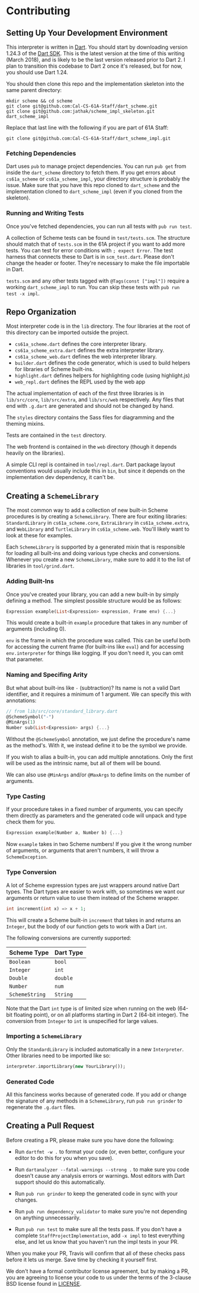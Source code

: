 # Contributing

## Setting Up Your Development Environment

This interpreter is written in [Dart][]. You should start by downloading
version 1.24.3 of the [Dart SDK][]. This is the latest version at the time of
this writing (March 2018), and is likely to be the last version released prior
to Dart 2. I plan to transition this codebase to Dart 2 once it's released, but
for now, you should use Dart 1.24.

You should then clone this repo and  the implementation skeleton into the same
parent directory:

```shell
mkdir scheme && cd scheme
git clone git@github.com:Cal-CS-61A-Staff/dart_scheme.git
git clone git@github.com:jathak/scheme_impl_skeleton.git dart_scheme_impl
```

Replace that last line with the following if you are part of 61A Staff:

```shell
git clone git@github.com:Cal-CS-61A-Staff/dart_scheme_impl.git
```

### Fetching Dependencies

Dart uses `pub` to manage project dependencies. You can run `pub get` from
inside the `dart_scheme` directory to fetch them. If you get errors about
`cs61a_scheme` or `cs61a_scheme_impl`, your directory structure is probably the
issue. Make sure that you have this repo cloned to `dart_scheme` and the
implementation cloned to `dart_scheme_impl` (even if you cloned from the
skeleton).

### Running and Writing Tests

Once you've fetched dependencies, you can run all tests with `pub run test`.

A collection of Scheme tests can be found in `test/tests.scm`. The structure
should match that of `tests.scm` in the 61A project if you want to add more
tests. You can test for error conditions with `; expect Error`. The test harness
that connects these to Dart is in `scm_test.dart`. Please don't change the
header or footer. They're necessary to make the file importable in Dart.

`tests.scm` and any other tests tagged with `@Tags(const ["impl"])` require a
working `dart_scheme_impl` to run. You can skip these tests with
`pub run test -x impl`.

[Dart]: https://dartlang.org
[Dart SDK]: https://www.dartlang.org/install

## Repo Organization

Most interpreter code is in the `lib` directory. The four libraries at the root
of this directory can be imported outside the project.

- `cs61a_scheme.dart` defines the core interpreter library.
- `cs61a_scheme_extra.dart` defines the extra interpreter library.
- `cs61a_scheme_web.dart` defines the web interpreter library.
- `builder.dart` defines the code generator, which is used to build helpers for
  libraries of Scheme built-ins.
- `highlight.dart` defines helpers for highlighting code (using highlight.js)
- `web_repl.dart` defines the REPL used by the web app

The actual implementation of each of the first three libraries is in
`lib/src/core`, `lib/src/extra`, and `lib/src/web` respectively. Any files that
end with `.g.dart` are generated and should not be changed by hand.

The `styles` directory contains the Sass files for diagramming and the theming
mixins.

Tests are contained in the `test` directory.

The web frontend is contained in the `web` directory (though it depends heavily
on the libraries).

A simple CLI repl is contained in `tool/repl.dart`. Dart package layout
conventions would usually include this in `bin`, but since it depends on the
implementation dev dependency, it can't be.

## Creating a `SchemeLibrary`

The most common way to add a collection of new built-in Scheme procedures is by
creating a `SchemeLibrary`. There are four exiting libraries: `StandardLibrary`
in `cs61a_scheme.core`, `ExtraLibrary` in `cs61a_scheme.extra`, and `WebLibrary`
and `TurtleLibrary` in `cs61a_scheme.web`. You'll likely want to look at these
for examples.

Each `SchemeLibrary` is supported by a generated mixin that is responsible for
loading all built-ins and doing various type checks and conversions. Whenever
you create a new `SchemeLibrary`, make sure to add it to the list of libraries
in `tool/grind.dart`.

### Adding Built-Ins

Once you've created your library, you can add a new built-in by simply defining
a method. The simplest possible structure would be as follows:

```dart
Expression example(List<Expression> expression, Frame env) {...}
```

This would create a built-in `example` procedure that takes in any number of
arguments (including 0).

`env` is the frame in which the procedure was
called. This can be useful both for accessing the current frame (for built-ins
like `eval`) and for accessing `env.interpreter` for things like logging. If
you don't need it, you can omit that parameter.

### Naming and Specifing Arity

But what about built-ins like `-` (subtraction)? Its name is not a valid Dart
identifier, and it requires a minimum of 1 argument. We can specify this with
annotations:

```dart
// from lib/src/core/standard_library.dart
@SchemeSymbol("-")
@MinArgs(1)
Number sub(List<Expression> args) {...}
```

Without the `@SchemeSymbol` annotation, we just define the procedure's name as
the method's. With it, we instead define it to be the symbol we provide.

If you wish to alias a built-in, you can add multiple annotations. Only the
first will be used as the intrinsic name, but all of them will be bound.

We can also use `@MinArgs` and/or `@MaxArgs` to define limits on the number of
arguments.

### Type Casting

If your procedure takes in a fixed number of arguments, you can specify them
directly as parameters and the generated code will unpack and type check them
for you.

```dart
Expression example(Number a, Number b) {...}
```

Now `example` takes in two Scheme numbers! If you give it the wrong number of
arguments, or arguments that aren't numbers, it will throw a `SchemeException`.

### Type Conversion

A lot of Scheme expression types are just wrappers around native Dart types.
The Dart types are easier to work with, so sometimes we want our arguments or
return value to use them instead of the Scheme wrapper.

```dart
int increment(int x) => x + 1;
```

This will create a Scheme built-in `increment` that takes in and returns an
`Integer`, but the body of our function gets to work with a Dart `int`.

The following conversions are currently supported:

| Scheme Type    | Dart Type |
| -------------- | --------- |
| `Boolean`      | `bool`    |
| `Integer`      | `int`     |
| `Double`       | `double`  |
| `Number`       | `num`     |
| `SchemeString` | `String`  |

Note that the Dart `int` type is of limited size when running on the web (64-bit
floating point), or on all platforms starting in Dart 2 (64-bit integer). The
conversion from `Integer` to `int` is unspecified for large values.

### Importing a `SchemeLibrary`

Only the `StandardLibrary` is included automatically in a new `Interpreter`.
Other libraries need to be imported like so:

```dart
interpreter.importLibrary(new YourLibrary());
```

### Generated Code

All this fanciness works because of generated code. If you add or change the
signature of any methods in a `SchemeLibrary`, run `pub run grinder` to
regenerate the `.g.dart` files.

## Creating a Pull Request

Before creating a PR, please make sure you have done the following:

* Run `dartfmt -w .` to format your code (or, even better, configure your editor 
  to do this for you when you save).

* Run `dartanalyzer --fatal-warnings --strong .` to make sure you code doesn't
  cause any analysis errors or warnings. Most editors with Dart support should
  do this automatically.

* Run `pub run grinder` to keep the generated code in sync with your changes.

* Run `pub run dependency_validator` to make sure you're not depending on
  anything unnecessarily.

* Run `pub run test` to make sure all the tests pass. If you don't have a
  complete `StaffProjectImplementation`, add `-x impl` to test everything else,
  and let us know that you haven't run the impl tests in your PR.

When you make your PR, Travis will confirm that all of these checks pass before
it lets us merge. Save time by checking it yourself first.

We don't have a formal contributor license agreement, but by making a PR, you
are agreeing to license your code to us under the terms of the 3-clause BSD
license found in [LICENSE](LICENSE).